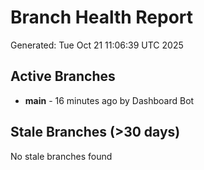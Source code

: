 # Branch Health Report
Generated: Tue Oct 21 11:06:39 UTC 2025

## Active Branches
- **main** - 16 minutes ago by Dashboard Bot

## Stale Branches (>30 days)
No stale branches found
